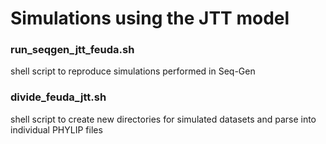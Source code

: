 # Simulations using the JTT model

### run_seqgen_jtt_feuda.sh
shell script to reproduce simulations performed in Seq-Gen

### divide_feuda_jtt.sh
shell script to create new directories for simulated datasets and parse into individual PHYLIP files
